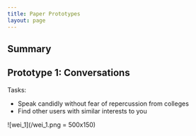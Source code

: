 ```yaml
---
title: Paper Prototypes
layout: page
---
```


## Summary

## Prototype 1: Conversations

Tasks:
* Speak candidly without fear of repercussion from colleges
* Find other users with similar interests to you

![wei_1](/wei_1.png = 500x150)
